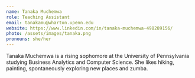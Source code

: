 ```yaml
---
name: Tanaka Muchemwa
role: Teaching Assistant
email: tanakamu@wharton.upenn.edu
website: https://www.linkedin.com/in/tanaka-muchemwa-498289156/
photo: /assets/images/tanaka.png
pronouns: she/her
---
```


Tanaka Muchemwa is a rising sophomore at the University of Pennsylvania studying Business Analytics and Computer Science. She likes hiking, painting, spontaneously exploring new places and zumba.